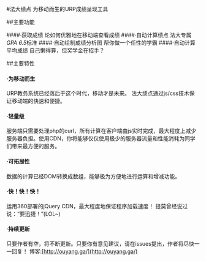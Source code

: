 #法大绩点
为移动而生的URP成绩呈现工具

##主要功能

####·获取成绩
论如何优雅地在移动端查看成绩
####·自动计算绩点
法大专属<i>GPA 6.5</i>标准
####·自动绘制成绩分析图
帮你做一个任性的学霸
####·自动计算平均成绩
自己懒得算，但奖学金在招手？


##主要特性
#### ·为移动而生
URP教务系统已经落后于这个时代，移动才是未来。
法大绩点通过js/css技术保证移动端的快速和便捷。

#### ·轻量级
服务端只需要处理php的curl，所有计算在客户端由js实时完成，最大程度上减少服务器负担。使用CDN，你将能够仅仅使用极少的服务器流量和性能消耗为同学们带来最方便的服务。

#### ·可拓展性
数据的计算已经DOM转换成数组，能够极为方便地进行运算和增减功能。

#### ·快！快！快！
运用360部署的jQuery CDN，最大程度地保证程序加载速度！
提莫曾经说过说：“要迅捷！”(LOL~)

#### ·持续更新
只要作者有空，将不断更新。只要你有意见建议，请在issues提出，作者将尽快一一回复！
博客:[http://ouyang.ga/](http://ouyang.ga/)
